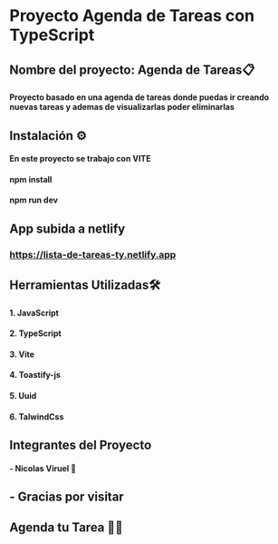 #  Proyecto Agenda de Tareas con TypeScript

## Nombre del proyecto: Agenda de Tareas📋

#### Proyecto basado en una agenda de tareas donde puedas ir creando nuevas tareas y ademas de visualizarlas poder eliminarlas

## Instalación ⚙️ 

#### En este proyecto se trabajo con VITE

#### npm install
#### npm run dev

## App subida a netlify
### https://lista-de-tareas-ty.netlify.app

## Herramientas Utilizadas🛠️

#### 1. JavaScript
#### 2. TypeScript
#### 3. Vite
#### 4. Toastify-js
#### 5. Uuid
#### 6. TalwindCss


## Integrantes del Proyecto

#### - Nicolas Viruel 🐤
## - Gracias por visitar

## Agenda tu Tarea 🎈💯


